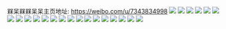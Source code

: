 槑呆槑槑呆呆主页地址: https://weibo.com/u/7343834998 
![](https://wx4.sinaimg.cn/mw2000/0080ZYXAly1h93s5m0w71j30u014413i.jpg) 
![](https://wx4.sinaimg.cn/mw2000/0080ZYXAly1h93s5l7qqhj30u0144k3e.jpg) 
![](https://wx4.sinaimg.cn/mw2000/0080ZYXAly1h93s5lrzowj30u00zijxo.jpg) 
![](https://wx4.sinaimg.cn/mw2000/0080ZYXAly1h93s5lj0kej30u0144n8f.jpg) 
![](https://wx4.sinaimg.cn/mw2000/0080ZYXAly1h81pw7md6rj30tu13uwof.jpg) 
![](https://wx4.sinaimg.cn/mw2000/0080ZYXAgy1h68r351ks3j31fq1wz0wu.jpg) 
![](https://wx4.sinaimg.cn/mw2000/0080ZYXAgy1h68r37kjhfj32b61pd1kx.jpg) 
![](https://wx4.sinaimg.cn/mw2000/0080ZYXAgy1h68r5hgl3wj311j0nu0vs.jpg) 
![](https://wx4.sinaimg.cn/mw2000/0080ZYXAgy1h3l9k4ck0vj30sg5sle81.jpg) 
![](https://wx4.sinaimg.cn/mw2000/0080ZYXAgy1h3l9k6bfccj30sg696e81.jpg) 
![](https://wx4.sinaimg.cn/mw2000/0080ZYXAgy1h3l9k7kul1j30sg60a7u1.jpg) 
![](https://wx4.sinaimg.cn/mw2000/0080ZYXAgy1h3l9k9nn6uj30sg5slhdt.jpg) 
![](https://wx4.sinaimg.cn/mw2000/0080ZYXAgy1h2z5ayotg6j31400u0gpd.jpg) 
![](https://wx4.sinaimg.cn/mw2000/0080ZYXAgy1h2xmih010tj30u01o0ned.jpg) 
![](https://wx4.sinaimg.cn/mw2000/0080ZYXAgy1h2z1y75q4zj30dg0j5t8i.jpg) 
![](https://wx4.sinaimg.cn/mw2000/0080ZYXAgy1h2xmilwmfoj30u011vtdl.jpg) 
![](https://wx4.sinaimg.cn/mw2000/0080ZYXAgy1h2z1y6m0utj30hz0olmx0.jpg) 
![](https://wx4.sinaimg.cn/mw2000/0080ZYXAgy1h2xmbceu4cj31400u0dk7.jpg) 
![](https://wx4.sinaimg.cn/mw2000/0080ZYXAgy1h2z1y7kxb9j30ea0j90sj.jpg) 
![](https://wx4.sinaimg.cn/mw2000/0080ZYXAgy1h2ni1skbf5j31400u0n6f.jpg) 
![](https://wx4.sinaimg.cn/mw2000/0080ZYXAgy1h2ni1t78fcj31400u046b.jpg) 
![](https://wx4.sinaimg.cn/mw2000/0080ZYXAgy1h2ni1u7825j31hc0u0th7.jpg) 
